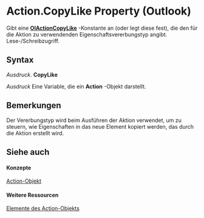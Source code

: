 
# Action.CopyLike Property (Outlook)

Gibt eine  **[OlActionCopyLike](f566bbb1-4906-c1c2-1f8e-9f1564e6c072.md)** -Konstante an (oder legt diese fest), die den für die Aktion zu verwendenden Eigenschaftsvererbungstyp angibt. Lese-/Schreibzugriff.


## Syntax

 _Ausdruck_. **CopyLike**

 _Ausdruck_ Eine Variable, die ein **Action** -Objekt darstellt.


## Bemerkungen

Der Vererbungstyp wird beim Ausführen der Aktion verwendet, um zu steuern, wie Eigenschaften in das neue Element kopiert werden, das durch die Aktion erstellt wird.


## Siehe auch


#### Konzepte


[Action-Objekt](22bd8d4a-9cf4-bd37-011b-8da3dfadf761.md)
#### Weitere Ressourcen


[Elemente des Action-Objekts](http://msdn.microsoft.com/library/b423cdd8-c67e-a53b-9166-eacfd5a33e7c%28Office.15%29.aspx)